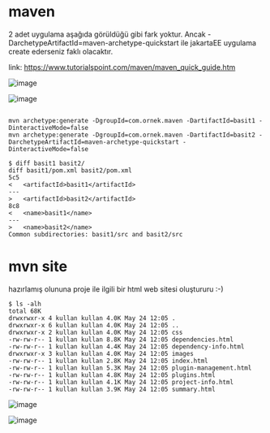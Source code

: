 # maven

2 adet uygulama aşağıda görüldüğü gibi fark yoktur. Ancak -DarchetypeArtifactId=maven-archetype-quickstart ile jakartaEE uygulama create ederseniz faklı olacaktır. 

link: https://www.tutorialspoint.com/maven/maven_quick_guide.htm


![image](https://user-images.githubusercontent.com/9527118/169993701-9819c379-c25f-45a5-aab7-c15a75fe2869.png)

![image](https://user-images.githubusercontent.com/9527118/169993325-945049d1-ea97-4e01-bf99-78c8a049e79d.png)


```

mvn archetype:generate -DgroupId=com.ornek.maven -DartifactId=basit1 -DinteractiveMode=false
mvn archetype:generate -DgroupId=com.ornek.maven -DartifactId=basit2 -DarchetypeArtifactId=maven-archetype-quickstart -DinteractiveMode=false

$ diff basit1 basit2/
diff basit1/pom.xml basit2/pom.xml
5c5
<   <artifactId>basit1</artifactId>
---
>   <artifactId>basit2</artifactId>
8c8
<   <name>basit1</name>
---
>   <name>basit2</name>
Common subdirectories: basit1/src and basit2/src

```


# mvn site

hazırlamış olununa proje ile ilgili bir html web sitesi oluştururu :-)

```
$ ls -alh
total 68K
drwxrwxr-x 4 kullan kullan 4.0K May 24 12:05 .
drwxrwxr-x 6 kullan kullan 4.0K May 24 12:05 ..
drwxrwxr-x 2 kullan kullan 4.0K May 24 12:05 css
-rw-rw-r-- 1 kullan kullan 8.8K May 24 12:05 dependencies.html
-rw-rw-r-- 1 kullan kullan 4.4K May 24 12:05 dependency-info.html
drwxrwxr-x 3 kullan kullan 4.0K May 24 12:05 images
-rw-rw-r-- 1 kullan kullan 2.8K May 24 12:05 index.html
-rw-rw-r-- 1 kullan kullan 5.3K May 24 12:05 plugin-management.html
-rw-rw-r-- 1 kullan kullan 4.8K May 24 12:05 plugins.html
-rw-rw-r-- 1 kullan kullan 4.1K May 24 12:05 project-info.html
-rw-rw-r-- 1 kullan kullan 3.9K May 24 12:05 summary.html
``` 

![image](https://user-images.githubusercontent.com/9527118/169994889-271291d6-bd5e-4fae-8966-4528e2424330.png)


![image](https://user-images.githubusercontent.com/9527118/170036636-8a0384e4-10a0-42ee-aa15-82c24d103094.png)


